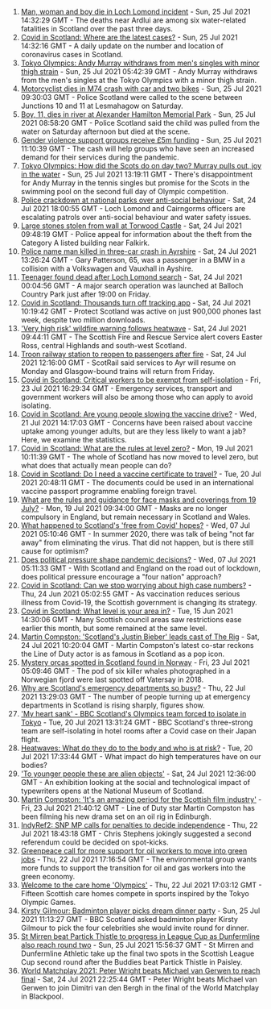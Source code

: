 1. [Man, woman and boy die in Loch Lomond incident](https://www.bbc.co.uk/news/uk-scotland-glasgow-west-57962111) - Sun, 25 Jul 2021 14:32:29 GMT - The deaths near Ardlui are among six water-related fatalities in Scotland over the past three days.
2. [Covid in Scotland: Where are the latest cases?](https://www.bbc.co.uk/news/uk-scotland-53511877) - Sun, 25 Jul 2021 14:32:16 GMT - A daily update on the number and location of coronavirus cases in Scotland.
3. [Tokyo Olympics: Andy Murray withdraws from men's singles with minor thigh strain](https://www.bbc.co.uk/sport/olympics/57958708) - Sun, 25 Jul 2021 05:42:39 GMT - Andy Murray withdraws from the men's singles at the Tokyo Olympics with a minor thigh strain.
4. [Motorcyclist dies in M74 crash with car and two bikes](https://www.bbc.co.uk/news/uk-scotland-glasgow-west-57957728) - Sun, 25 Jul 2021 09:30:03 GMT - Police Scotland were called to the scene between Junctions 10 and 11 at Lesmahagow on Saturday.
5. [Boy, 11, dies in river at Alexander Hamilton Memorial Park](https://www.bbc.co.uk/news/uk-scotland-glasgow-west-57960531) - Sun, 25 Jul 2021 08:58:20 GMT - Police Scotland said the child was pulled from the water on Saturday afternoon but died at the scene.
6. [Gender violence support groups receive £5m funding](https://www.bbc.co.uk/news/uk-scotland-57960929) - Sun, 25 Jul 2021 11:10:39 GMT - The cash will help groups who have seen an increased demand for their services during the pandemic.
7. [Tokyo Olympics: How did the Scots do on day two? Murray pulls out, joy in the water](https://www.bbc.co.uk/sport/olympics/57960966) - Sun, 25 Jul 2021 13:19:11 GMT - There's disappointment for Andy Murray in the tennis singles but promise for the Scots in the swimming pool on the second full day of Olympic competition.
8. [Police crackdown at national parks over anti-social behaviour](https://www.bbc.co.uk/news/uk-scotland-57956023) - Sat, 24 Jul 2021 18:00:55 GMT - Loch Lomond and Cairngorms officers are escalating patrols over anti-social behaviour and water safety issues.
9. [Large stones stolen from wall at Torwood Castle](https://www.bbc.co.uk/news/uk-scotland-tayside-central-57953105) - Sat, 24 Jul 2021 09:48:19 GMT - Police appeal for information about the theft from the Category A listed building near Falkirk.
10. [Police name man killed in three-car crash in Ayrshire](https://www.bbc.co.uk/news/uk-scotland-glasgow-west-57954576) - Sat, 24 Jul 2021 13:26:24 GMT - Gary Patterson, 65, was a passenger in a BMW in a collision with a Volkswagen and Vauxhall in Ayshire.
11. [Teenager found dead after Loch Lomond search](https://www.bbc.co.uk/news/uk-scotland-glasgow-west-57945374) - Sat, 24 Jul 2021 00:04:56 GMT - A major search operation was launched at Balloch Country Park just after 19:00 on Friday.
12. [Covid in Scotland: Thousands turn off tracking app](https://www.bbc.co.uk/news/uk-scotland-57941343) - Sat, 24 Jul 2021 10:19:42 GMT - Protect Scotland was active on just 900,000 phones last week, despite two million downloads.
13. ['Very high risk' wildfire warning follows heatwave](https://www.bbc.co.uk/news/uk-scotland-57953879) - Sat, 24 Jul 2021 09:44:11 GMT - The Scottish Fire and Rescue Service alert covers Easter Ross, central Highlands and south-west Scotland.
14. [Troon railway station to reopen to passengers after fire](https://www.bbc.co.uk/news/uk-scotland-glasgow-west-57954827) - Sat, 24 Jul 2021 12:16:00 GMT - ScotRail said services to Ayr will resume on Monday and Glasgow-bound trains will return from Friday.
15. [Covid in Scotland: Critical workers to be exempt from self-isolation](https://www.bbc.co.uk/news/uk-scotland-57937583) - Fri, 23 Jul 2021 16:29:34 GMT - Emergency services, transport and government workers will also be among those who can apply to avoid isolating.
16. [Covid in Scotland: Are young people slowing the vaccine drive?](https://www.bbc.co.uk/news/uk-scotland-57915106) - Wed, 21 Jul 2021 14:17:03 GMT - Concerns have been raised about vaccine uptake among younger adults, but are they less likely to want a jab? Here, we examine the statistics.
17. [Covid in Scotland: What are the rules at level zero?](https://www.bbc.co.uk/news/uk-scotland-53166816) - Mon, 19 Jul 2021 10:11:39 GMT - The whole of Scotland has now moved to level zero, but what does that actually mean people can do?
18. [Covid in Scotland: Do I need a vaccine certificate to travel?](https://www.bbc.co.uk/news/uk-scotland-57519070) - Tue, 20 Jul 2021 20:48:11 GMT - The documents could be used in an international vaccine passport programme enabling foreign travel.
19. [What are the rules and guidance for face masks and coverings from 19 July?](https://www.bbc.co.uk/news/health-51205344) - Mon, 19 Jul 2021 09:34:00 GMT - Masks are no longer compulsory in England, but remain necessary in Scotland and Wales.
20. [What happened to Scotland's 'free from Covid' hopes?](https://www.bbc.co.uk/news/uk-scotland-57742212) - Wed, 07 Jul 2021 05:10:46 GMT - In summer 2020, there was talk of being "not far away" from eliminating the virus. That did not happen, but is there still cause for optimism?
21. [Does political pressure shape pandemic decisions?](https://www.bbc.co.uk/news/uk-scotland-scotland-politics-57737414) - Wed, 07 Jul 2021 05:11:33 GMT - With Scotland and England on the road out of lockdown, does political pressure encourage a "four nation" approach?
22. [Covid in Scotland: Can we stop worrying about high case numbers?](https://www.bbc.co.uk/news/uk-scotland-57581952) - Thu, 24 Jun 2021 05:02:55 GMT - As vaccination reduces serious illness from Covid-19, the Scottish government is changing its strategy.
23. [Covid in Scotland: What level is your area in?](https://www.bbc.co.uk/news/uk-scotland-57076243) - Tue, 15 Jun 2021 14:30:06 GMT - Many Scottish council areas saw restrictions ease earlier this month, but some remained at the same level.
24. [Martin Compston: 'Scotland's Justin Bieber' leads cast of The Rig](https://www.bbc.co.uk/news/uk-scotland-57942719) - Sat, 24 Jul 2021 10:20:04 GMT - Martin Compston's latest co-star reckons the Line of Duty actor is as famous in Scotland as a pop icon.
25. [Mystery orcas spotted in Scotland found in Norway](https://www.bbc.co.uk/news/uk-scotland-57934989) - Fri, 23 Jul 2021 05:09:46 GMT - The pod of six killer whales photographed in a Norwegian fjord were last spotted off Vatersay in 2018.
26. [Why are Scotland's emergency departments so busy?](https://www.bbc.co.uk/news/uk-scotland-57903066) - Thu, 22 Jul 2021 13:29:03 GMT - The number of people turning up at emergency departments in Scotland is rising sharply, figures show.
27. ['My heart sank' - BBC Scotland's Olympics team forced to isolate in Tokyo](https://www.bbc.co.uk/news/uk-scotland-57903624) - Tue, 20 Jul 2021 13:31:24 GMT - BBC Scotland's three-strong team are self-isolating in hotel rooms after a Covid case on their Japan flight.
28. [Heatwaves: What do they do to the body and who is at risk?](https://www.bbc.co.uk/news/health-49112807) - Tue, 20 Jul 2021 17:33:44 GMT - What impact do high temperatures have on our bodies?
29. ['To younger people these are alien objects'](https://www.bbc.co.uk/news/uk-scotland-57955578) - Sat, 24 Jul 2021 12:36:00 GMT - An exhibition looking at the social and technological impact of typewriters opens at the National Museum of Scotland.
30. [Martin Compston: 'It's an amazing period for the Scottish film industry'](https://www.bbc.co.uk/news/uk-scotland-57949777) - Fri, 23 Jul 2021 21:40:12 GMT - Line of Duty star Martin Compston has been filming his new drama set on an oil rig in Edinburgh.
31. [IndyRef2: SNP MP calls for penalties to decide independence](https://www.bbc.co.uk/news/uk-politics-57930801) - Thu, 22 Jul 2021 18:43:18 GMT - Chris Stephens jokingly suggested a second referendum could be decided on spot-kicks.
32. [Greenpeace call for more support for oil workers to move into green jobs](https://www.bbc.co.uk/news/uk-scotland-57936319) - Thu, 22 Jul 2021 17:16:54 GMT - The environmental group wants more funds to support the transition for oil and gas workers into the green economy.
33. [Welcome to the care home 'Olympics'](https://www.bbc.co.uk/news/uk-scotland-57936247) - Thu, 22 Jul 2021 17:03:12 GMT - Fifteen Scottish care homes compete in sports inspired by the Tokyo Olympic Games.
34. [Kirsty Gilmour: Badminton player picks dream dinner party](https://www.bbc.co.uk/sport/scotland/52175172) - Sun, 25 Jul 2021 11:13:27 GMT - BBC Scotland asked badminton player Kirsty Gilmour to pick the four celebrities she would invite round for dinner.
35. [St Mirren beat Partick Thistle to progress in League Cup as Dunfermline also reach round two](https://www.bbc.co.uk/sport/football/57963755) - Sun, 25 Jul 2021 15:56:37 GMT - St Mirren and Dunfermline Athletic take up the final two spots in the Scottish League Cup second round after the Buddies beat Partick Thistle in Paisley.
36. [World Matchplay 2021: Peter Wright beats Michael van Gerwen to reach final](https://www.bbc.co.uk/sport/darts/57958439) - Sat, 24 Jul 2021 22:25:44 GMT - Peter Wright beats Michael van Gerwen to join Dimitri van den Bergh in the final of the World Matchplay in Blackpool.
